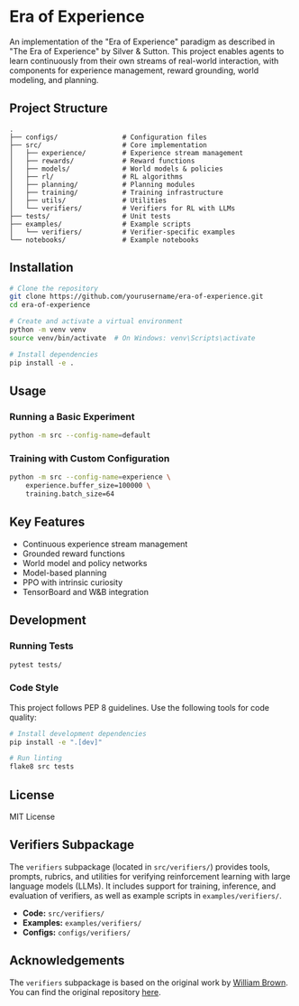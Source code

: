 # Era of Experience

An implementation of the "Era of Experience" paradigm as described in "The Era of Experience" by Silver & Sutton. This project enables agents to learn continuously from their own streams of real-world interaction, with components for experience management, reward grounding, world modeling, and planning.

## Project Structure

```
.
├── configs/                # Configuration files
├── src/                    # Core implementation
│   ├── experience/         # Experience stream management
│   ├── rewards/            # Reward functions
│   ├── models/             # World models & policies
│   ├── rl/                 # RL algorithms
│   ├── planning/           # Planning modules
│   ├── training/           # Training infrastructure
│   ├── utils/              # Utilities
│   └── verifiers/          # Verifiers for RL with LLMs
├── tests/                  # Unit tests
├── examples/               # Example scripts
│   └── verifiers/          # Verifier-specific examples
└── notebooks/              # Example notebooks
```

## Installation

```bash
# Clone the repository
git clone https://github.com/yourusername/era-of-experience.git
cd era-of-experience

# Create and activate a virtual environment
python -m venv venv
source venv/bin/activate  # On Windows: venv\Scripts\activate

# Install dependencies
pip install -e .
```

## Usage

### Running a Basic Experiment

```bash
python -m src --config-name=default
```

### Training with Custom Configuration

```bash
python -m src --config-name=experience \
    experience.buffer_size=100000 \
    training.batch_size=64
```

## Key Features

- Continuous experience stream management
- Grounded reward functions
- World model and policy networks
- Model-based planning
- PPO with intrinsic curiosity
- TensorBoard and W&B integration

## Development

### Running Tests

```bash
pytest tests/
```

### Code Style

This project follows PEP 8 guidelines. Use the following tools for code quality:

```bash
# Install development dependencies
pip install -e ".[dev]"

# Run linting
flake8 src tests
```

## License

MIT License

## Verifiers Subpackage

The `verifiers` subpackage (located in `src/verifiers/`) provides tools, prompts, rubrics, and utilities for verifying reinforcement learning with large language models (LLMs). It includes support for training, inference, and evaluation of verifiers, as well as example scripts in `examples/verifiers/`.

- **Code:** `src/verifiers/`
- **Examples:** `examples/verifiers/`
- **Configs:** `configs/verifiers/`

## Acknowledgements

The `verifiers` subpackage is based on the original work by [William Brown](https://github.com/williambrown97/verifiers). You can find the original repository [here](https://github.com/williambrown97/verifiers). 